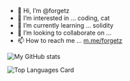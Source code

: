 - 👋 Hi, I’m @forgetz
- 👀 I’m interested in ... coding, cat
- 🌱 I’m currently learning ... solidity
- 💞️ I’m looking to collaborate on ...
- 📫 How to reach me ... [m.me/forgetz](https://m.me/forgetz)

<!---
forgetz/forgetz is a ✨ special ✨ repository because its `README.md` (this file) appears on your GitHub profile.
You can click the Preview link to take a look at your changes.
--->

![My GitHub stats](https://github-readme-stats.vercel.app/api?username=forgetz&count_private=true&show_icons=true&theme=tokyonight)

![Top Languages Card](https://github-readme-stats.vercel.app/api/top-langs/?username=forgetz&theme=tokyonight&layout=compact)
